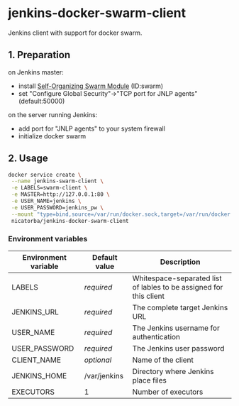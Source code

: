 # jenkins-docker-swarm-client

Jenkins client with support for docker swarm.

## 1. Preparation

on Jenkins master:

* install [Self-Organizing Swarm Module](https://plugins.jenkins.io/swarm) (ID:swarm)
* set "Configure Global Security"->"TCP port for JNLP agents" (default:50000)

on the server running Jenkins:

* add port for "JNLP agents" to your system firewall
* initialize docker swarm

## 2. Usage

```bash
docker service create \
 --name jenkins-swarm-client \
 -e LABELS=swarm-client \
 -e MASTER=http://127.0.0.1:80 \
 -e USER_NAME=jenkins \
 -e USER_PASSWORD=jenkins_pw \
 --mount "type=bind,source=/var/run/docker.sock,target=/var/run/docker.sock" \
 nicatorba/jenkins-docker-swarm-client
```

### Environment variables

| Environment variable | Default value | Description |
| -------------------- | ------------- | ----------- |
| LABELS | *required* | Whitespace-separated list of lables to be assigned for this client |
| JENKINS_URL | *required* | The complete target Jenkins URL |
| USER_NAME | *required* | The Jenkins username for authentication |
| USER_PASSWORD | *required* | The Jenkins user password |
| CLIENT_NAME | *optional* | Name of the client |
| JENKINS_HOME | /var/jenkins | Directory where Jenkins place files |
| EXECUTORS | 1 | Number of executors |
